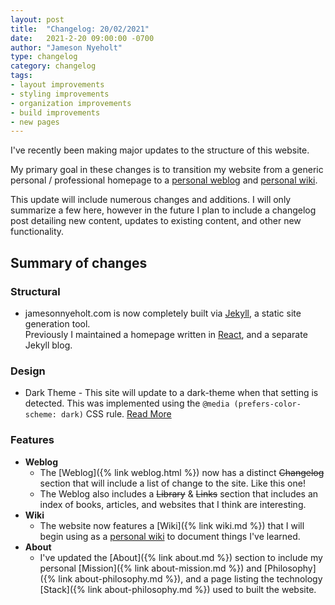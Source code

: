 ```yaml
---
layout: post
title:  "Changelog: 20/02/2021"
date:   2021-2-20 09:00:00 -0700
author: "Jameson Nyeholt"
type: changelog
category: changelog
tags:
- layout improvements
- styling improvements
- organization improvements
- build improvements
- new pages
---
```


I've recently been making major updates to the structure of this website.  

My primary goal in these changes is to transition my website from a generic personal / professional homepage to a 
[personal weblog](https://en.wikipedia.org/wiki/Blog) and [personal wiki](https://en.wikipedia.org/wiki/Personal_wiki).

This update will include numerous changes and additions.  I will only summarize a few here, however in
the future I plan to include a changelog post detailing new content, updates to existing content, and other new 
functionality.

## Summary of changes

### Structural
* jamesonnyeholt.com is now completely built via [Jekyll](https://jekyllrb.com), a static site generation tool.  
  Previously I maintained a homepage written in [React](https://reactjs.org), and a separate Jekyll blog.

### Design
* Dark Theme - This site will update to a dark-theme when that setting is detected.  This was implemented using the 
  `@media (prefers-color-scheme: dark)` CSS rule.  [Read More](https://developer.mozilla.org/en-US/docs/Web/CSS/@media/prefers-color-scheme)

### Features

* **Weblog**
  * The [Weblog]({% link weblog.html %}) now has a distinct ~~Changelog~~ section that will 
  include a list of change to the site.  Like this one!
  * The Weblog also includes a ~~Library~~ & ~~Links~~ section that includes an 
  index of books, articles, and websites that I think are interesting.
* **Wiki**
  * The website now features a [Wiki]({% link wiki.md %}) that I will begin using as a 
  [personal wiki](https://en.wikipedia.org/wiki/Personal_wiki) to document things I've learned.
* **About**
  * I've updated the [About]({% link about.md %}) section to include my personal [Mission]({% link about-mission.md %}) and 
  [Philosophy]({% link about-philosophy.md %}), and a page listing the technology [Stack]({% link about-philosophy.md %}) 
  used to built the website.
  
